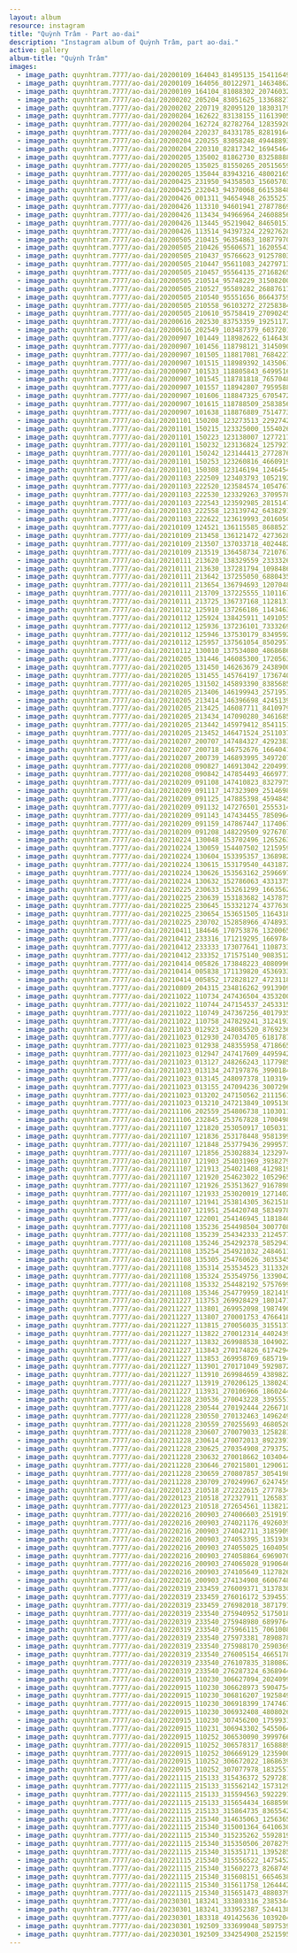 ```yaml
---
layout: album
resource: instagram
title: "Quỳnh Trâm - Part ao-dai"
description: "Instagram album of Quỳnh Trâm, part ao-dai."
active: gallery
album-title: "Quỳnh Trâm"
images:
  - image_path: quynhtram.7777/ao-dai/20200109_164043_81495135_1541164989369043_1057492412195067302_n.jpg
  - image_path: quynhtram.7777/ao-dai/20200109_164056_80122971_146348623480363_7511268692215484981_n.jpg
  - image_path: quynhtram.7777/ao-dai/20200109_164104_81088302_207460327084257_5733017409495029001_n.jpg
  - image_path: quynhtram.7777/ao-dai/20200202_205204_83051625_1336882769848866_3694897575232195931_n.jpg
  - image_path: quynhtram.7777/ao-dai/20200202_220719_82095120_183031792761182_5675247382641170507_n.jpg
  - image_path: quynhtram.7777/ao-dai/20200204_162622_83138155_116139059817320_3585997063770452321_n.jpg
  - image_path: quynhtram.7777/ao-dai/20200204_162724_82782764_128359208387905_5758218502326512428_n.jpg
  - image_path: quynhtram.7777/ao-dai/20200204_220237_84331785_828191647655109_8451978310344520556_n.jpg
  - image_path: quynhtram.7777/ao-dai/20200204_220255_83058248_494488931207746_1553202878389107941_n.jpg
  - image_path: quynhtram.7777/ao-dai/20200204_220310_82817342_169454647716562_5691194516284587268_n.jpg
  - image_path: quynhtram.7777/ao-dai/20200205_135002_81862730_832588883910252_8272208141619087019_n.jpg
  - image_path: quynhtram.7777/ao-dai/20200205_135025_81550265_205156590666501_8911308486537973304_n.jpg
  - image_path: quynhtram.7777/ao-dai/20200205_135044_83943216_480021659308424_8136698340404655334_n.jpg
  - image_path: quynhtram.7777/ao-dai/20200425_231950_94358503_1560570384099523_2299924007948623678_n.jpg
  - image_path: quynhtram.7777/ao-dai/20200425_232043_94370068_661538487958638_5396226844192265610_n.jpg
  - image_path: quynhtram.7777/ao-dai/20200426_001311_94654948_263552575045599_3046878649408973409_n.jpg
  - image_path: quynhtram.7777/ao-dai/20200426_113310_94601941_2787786921319600_7119031149389373558_n.jpg
  - image_path: quynhtram.7777/ao-dai/20200426_113434_94966964_246088563259648_2217974778862808877_n.jpg
  - image_path: quynhtram.7777/ao-dai/20200426_113445_95219042_846501519171976_6620419162952848915_n.jpg
  - image_path: quynhtram.7777/ao-dai/20200426_113514_94397324_229276288355223_7103628603391913216_n.jpg
  - image_path: quynhtram.7777/ao-dai/20200505_210415_96354863_108779704026026_7486972872343301351_n.jpg
  - image_path: quynhtram.7777/ao-dai/20200505_210426_95606571_162055438573052_8644463293422391845_n.jpg
  - image_path: quynhtram.7777/ao-dai/20200505_210437_95766623_912578032536311_6144476448581262061_n.jpg
  - image_path: quynhtram.7777/ao-dai/20200505_210447_95611083_242797136793174_1228536958156308067_n.jpg
  - image_path: quynhtram.7777/ao-dai/20200505_210457_95564135_2716826535214647_2841792689727286777_n.jpg
  - image_path: quynhtram.7777/ao-dai/20200505_210514_95748229_3150820001635162_3713887286049759974_n.jpg
  - image_path: quynhtram.7777/ao-dai/20200505_210527_95589282_2688761768067692_6793139105088248838_n.jpg
  - image_path: quynhtram.7777/ao-dai/20200505_210540_95551656_866437593837602_8429928684609066759_n.jpg
  - image_path: quynhtram.7777/ao-dai/20200505_210558_96103272_272583840454006_5560756743003260569_n.jpg
  - image_path: quynhtram.7777/ao-dai/20200505_210610_95758419_270902454312952_7151441894634907582_n.jpg
  - image_path: quynhtram.7777/ao-dai/20200616_202530_83753359_192511725396489_3731941704012838809_n.jpg
  - image_path: quynhtram.7777/ao-dai/20200616_202549_103487379_603720127016591_6318297750722270269_n.jpg
  - image_path: quynhtram.7777/ao-dai/20200907_101449_118982622_614643085863632_5732141935594999203_n.jpg
  - image_path: quynhtram.7777/ao-dai/20200907_101456_118798121_314509026497148_8222548517453686473_n.jpg
  - image_path: quynhtram.7777/ao-dai/20200907_101505_118817081_768422770395218_667508877845559796_n.jpg
  - image_path: quynhtram.7777/ao-dai/20200907_101515_118989392_1435061586682854_7966196766253392719_n.jpg
  - image_path: quynhtram.7777/ao-dai/20200907_101533_118805843_649951678970259_584161254384211043_n.jpg
  - image_path: quynhtram.7777/ao-dai/20200907_101545_118781818_765704810928817_2456378750598482667_n.jpg
  - image_path: quynhtram.7777/ao-dai/20200907_101557_118942807_795958854590942_4371051448323931924_n.jpg
  - image_path: quynhtram.7777/ao-dai/20200907_101606_118847325_670547253558322_8366413093273403002_n.jpg
  - image_path: quynhtram.7777/ao-dai/20200907_101615_118788509_2583856808592871_4425267454135245616_n.jpg
  - image_path: quynhtram.7777/ao-dai/20200907_101638_118876889_751477352080679_7809000694510936681_n.jpg
  - image_path: quynhtram.7777/ao-dai/20201101_150208_123273513_229274278540904_3336200652681140488_n.jpg
  - image_path: quynhtram.7777/ao-dai/20201101_150215_123325000_1554026714785757_5385915496167562751_n.jpg
  - image_path: quynhtram.7777/ao-dai/20201101_150223_123138007_1277217835957375_1356075517945146697_n.jpg
  - image_path: quynhtram.7777/ao-dai/20201101_150232_123136824_125792715716420_1654739365666063477_n.jpg
  - image_path: quynhtram.7777/ao-dai/20201101_150242_123144413_2772876269626715_6824699873000415204_n.jpg
  - image_path: quynhtram.7777/ao-dai/20201101_150253_123260816_466091917701338_1329973785864630545_n.jpg
  - image_path: quynhtram.7777/ao-dai/20201101_150308_123146194_1246454885709510_7317943646969263209_n.jpg
  - image_path: quynhtram.7777/ao-dai/20201103_222509_123403793_1052192815216622_3443351106523589211_n.jpg
  - image_path: quynhtram.7777/ao-dai/20201103_222520_123584574_1054767631639216_2001857076829928855_n.jpg
  - image_path: quynhtram.7777/ao-dai/20201103_222530_123329263_3709578252394080_2056213302276653282_n.jpg
  - image_path: quynhtram.7777/ao-dai/20201103_222543_123592985_281514769776512_2624146585868191535_n.jpg
  - image_path: quynhtram.7777/ao-dai/20201103_222558_123139742_643829152975960_1387130112531864358_n.jpg
  - image_path: quynhtram.7777/ao-dai/20201103_222622_123619993_201605041342062_7721023685404756429_n.jpg
  - image_path: quynhtram.7777/ao-dai/20210109_124521_136115585_868852797022306_2104670496663265750_n.jpg
  - image_path: quynhtram.7777/ao-dai/20210109_213458_136121472_427362851944814_7915557068765603068_n.jpg
  - image_path: quynhtram.7777/ao-dai/20210109_213507_137033718_402448210834280_167353280505100375_n.jpg
  - image_path: quynhtram.7777/ao-dai/20210109_213519_136458734_721076745509595_8711760356422280162_n.jpg
  - image_path: quynhtram.7777/ao-dai/20210111_213620_138329559_233332665019143_6276223894595292328_n.jpg
  - image_path: quynhtram.7777/ao-dai/20210111_213630_137281794_1098486290576978_1962111579610120951_n.jpg
  - image_path: quynhtram.7777/ao-dai/20210111_213642_137255050_688043551870735_5477337703327227111_n.jpg
  - image_path: quynhtram.7777/ao-dai/20210111_213654_136794693_120704886563914_1667856411692180352_n.jpg
  - image_path: quynhtram.7777/ao-dai/20210111_213709_137225555_1101167390323874_4711348154845199517_n.jpg
  - image_path: quynhtram.7777/ao-dai/20210111_213725_136737168_112813104050786_7071875472925414918_n.jpg
  - image_path: quynhtram.7777/ao-dai/20210112_125910_137266186_1143463826107671_1113022624924579442_n.jpg
  - image_path: quynhtram.7777/ao-dai/20210112_125924_138425911_149105503488713_3445169078538192072_n.jpg
  - image_path: quynhtram.7777/ao-dai/20210112_125936_137236101_733326953958264_8411008571920516638_n.jpg
  - image_path: quynhtram.7777/ao-dai/20210112_125946_137530179_834959207355772_1865149735213719636_n.jpg
  - image_path: quynhtram.7777/ao-dai/20210112_125957_137561054_850295772434019_2302132216036118964_n.jpg
  - image_path: quynhtram.7777/ao-dai/20210112_130010_137534080_4868686139870755_6863177680898716092_n.jpg
  - image_path: quynhtram.7777/ao-dai/20210205_131446_146085300_172056364372362_614516469851285342_n.jpg
  - image_path: quynhtram.7777/ao-dai/20210205_131450_146263679_243890043904950_8883093491077754297_n.jpg
  - image_path: quynhtram.7777/ao-dai/20210205_131455_145764197_173674074554292_6973167111416885792_n.jpg
  - image_path: quynhtram.7777/ao-dai/20210205_131502_145893390_838568533658713_810956154996474234_n.jpg
  - image_path: quynhtram.7777/ao-dai/20210205_213406_146199943_257195182442250_5557035175814405992_n.jpg
  - image_path: quynhtram.7777/ao-dai/20210205_213414_146396698_424513925445333_8314446680555666658_n.jpg
  - image_path: quynhtram.7777/ao-dai/20210205_213425_146087711_841097963101860_7931817595546596790_n.jpg
  - image_path: quynhtram.7777/ao-dai/20210205_213434_147090280_346168566449261_249278819678395943_n.jpg
  - image_path: quynhtram.7777/ao-dai/20210205_213442_145979412_854115102098188_559470615963512353_n.jpg
  - image_path: quynhtram.7777/ao-dai/20210205_213452_146471524_251103746483142_7868461164973454117_n.jpg
  - image_path: quynhtram.7777/ao-dai/20210207_200707_147484327_429238328389266_5428792095535597249_n.jpg
  - image_path: quynhtram.7777/ao-dai/20210207_200718_146752676_166404115045565_8689285946522418391_n.jpg
  - image_path: quynhtram.7777/ao-dai/20210207_200739_146893995_3497207143721005_2381596421014795014_n.jpg
  - image_path: quynhtram.7777/ao-dai/20210208_090827_146913042_220499166444909_4932367830437372153_n.jpg
  - image_path: quynhtram.7777/ao-dai/20210208_090842_147854493_466977171338372_3435127708609508239_n.jpg
  - image_path: quynhtram.7777/ao-dai/20210209_091108_147410823_832797567277639_634257271006580064_n.jpg
  - image_path: quynhtram.7777/ao-dai/20210209_091117_147323909_251469819911495_32856863113815038_n.jpg
  - image_path: quynhtram.7777/ao-dai/20210209_091125_147885398_459484538769714_8199489811838694420_n.jpg
  - image_path: quynhtram.7777/ao-dai/20210209_091132_147276501_255531442813464_7312300848893268547_n.jpg
  - image_path: quynhtram.7777/ao-dai/20210209_091143_147434455_785096455435272_90534075846600795_n.jpg
  - image_path: quynhtram.7777/ao-dai/20210209_091159_147867447_117406703567614_4957668105431514786_n.jpg
  - image_path: quynhtram.7777/ao-dai/20210209_091208_148229509_927670728006135_2937504191076375162_n.jpg
  - image_path: quynhtram.7777/ao-dai/20210224_130048_153702496_1265263930535301_3661415184153899559_n.jpg
  - image_path: quynhtram.7777/ao-dai/20210224_130059_154407502_121595903215054_6875298753873650458_n.jpg
  - image_path: quynhtram.7777/ao-dai/20210224_130604_153395357_1368982073462619_1014265066102837660_n.jpg
  - image_path: quynhtram.7777/ao-dai/20210224_130615_153179540_443187260215468_3959347476848840217_n.jpg
  - image_path: quynhtram.7777/ao-dai/20210224_130626_153563162_2596697830628866_5738218044535656626_n.jpg
  - image_path: quynhtram.7777/ao-dai/20210224_130632_152786063_433137501256235_9113458113002231205_n.jpg
  - image_path: quynhtram.7777/ao-dai/20210225_230633_153261299_1663562580493343_3155196015607282285_n.jpg
  - image_path: quynhtram.7777/ao-dai/20210225_230639_153183682_1437875969886222_4295246129946489553_n.jpg
  - image_path: quynhtram.7777/ao-dai/20210225_230645_153321274_437763044170127_3215404828401523102_n.jpg
  - image_path: quynhtram.7777/ao-dai/20210225_230654_153651505_116431850437809_8369295153217250186_n.jpg
  - image_path: quynhtram.7777/ao-dai/20210225_230702_152858966_474893350192190_6039405187215295573_n.jpg
  - image_path: quynhtram.7777/ao-dai/20210411_184646_170753876_1320065258376649_7345240326416426759_n.jpg
  - image_path: quynhtram.7777/ao-dai/20210412_233316_171219295_166978445281870_8968640106082070067_n.jpg
  - image_path: quynhtram.7777/ao-dai/20210412_233333_173077641_1108733822962484_7032795787735337063_n.jpg
  - image_path: quynhtram.7777/ao-dai/20210412_233352_171575140_908351226628998_5658679651789470583_n.jpg
  - image_path: quynhtram.7777/ao-dai/20210414_005826_173848223_4080996498587128_3242780846898206776_n.jpg
  - image_path: quynhtram.7777/ao-dai/20210414_005838_171139820_453693332568394_258876204846410172_n.jpg
  - image_path: quynhtram.7777/ao-dai/20210414_005852_172828127_472311843817769_7698538123408574736_n.jpg
  - image_path: quynhtram.7777/ao-dai/20210809_204315_234816262_991390944952481_2222053030497502764_n.jpg
  - image_path: quynhtram.7777/ao-dai/20211022_110734_247436504_435320074602255_4223815973871253754_n.jpg
  - image_path: quynhtram.7777/ao-dai/20211022_110744_247154537_245331517629906_7782877551808059249_n.jpg
  - image_path: quynhtram.7777/ao-dai/20211022_110749_247367256_4017935721645803_250004227392315351_n.jpg
  - image_path: quynhtram.7777/ao-dai/20211022_110758_247829241_312419376921624_7100793563047835759_n.jpg
  - image_path: quynhtram.7777/ao-dai/20211023_012923_248085520_876923656182443_2998965981720145813_n.jpg
  - image_path: quynhtram.7777/ao-dai/20211023_012930_247034705_618178716029638_4579321163479811613_n.jpg
  - image_path: quynhtram.7777/ao-dai/20211023_012938_248355958_4718665711517743_9032484472843988388_n.jpg
  - image_path: quynhtram.7777/ao-dai/20211023_012947_247417609_4495942063785305_4613138009737211634_n.jpg
  - image_path: quynhtram.7777/ao-dai/20211023_013127_248266243_1177985966027403_3891773080172760378_n.jpg
  - image_path: quynhtram.7777/ao-dai/20211023_013134_247197876_399018488369146_4390972416723801560_n.jpg
  - image_path: quynhtram.7777/ao-dai/20211023_013145_248097378_1103194753822272_5013100430919655696_n.jpg
  - image_path: quynhtram.7777/ao-dai/20211023_013155_247094236_300729651605012_3470510855726916066_n.jpg
  - image_path: quynhtram.7777/ao-dai/20211023_013202_247150562_211156134454601_6287776302920722255_n.jpg
  - image_path: quynhtram.7777/ao-dai/20211023_013210_247213849_1095130854587529_7199229769718307751_n.jpg
  - image_path: quynhtram.7777/ao-dai/20211106_202559_254806738_1103011963569801_2819978566020475280_n.jpg
  - image_path: quynhtram.7777/ao-dai/20211106_232845_253767828_1700498650290278_416774851325637055_n.jpg
  - image_path: quynhtram.7777/ao-dai/20211107_121820_253050917_1050311719060778_5775353764360825388_n.jpg
  - image_path: quynhtram.7777/ao-dai/20211107_121836_253178448_958139995045228_556028498281120888_n.jpg
  - image_path: quynhtram.7777/ao-dai/20211107_121848_253779436_299957358470893_3366550848119009137_n.jpg
  - image_path: quynhtram.7777/ao-dai/20211107_121856_253028834_123297466772222_4823840227909416031_n.jpg
  - image_path: quynhtram.7777/ao-dai/20211107_121903_254031969_393827962451285_7932600311766794472_n.jpg
  - image_path: quynhtram.7777/ao-dai/20211107_121913_254021408_412981977140343_8676169356085003470_n.jpg
  - image_path: quynhtram.7777/ao-dai/20211107_121920_254623022_1052965495540305_2447200940706734759_n.jpg
  - image_path: quynhtram.7777/ao-dai/20211107_121926_253513627_916789818930463_3260303926696091106_n.jpg
  - image_path: quynhtram.7777/ao-dai/20211107_121933_253020019_1271402256679051_775230215604914641_n.jpg
  - image_path: quynhtram.7777/ao-dai/20211107_121941_253814305_362151879030645_1636370009420736102_n.jpg
  - image_path: quynhtram.7777/ao-dai/20211107_121951_254420748_583497879571827_5622737478091865040_n.jpg
  - image_path: quynhtram.7777/ao-dai/20211107_122001_254146945_118184060652360_8358808018422019111_n.jpg
  - image_path: quynhtram.7777/ao-dai/20211108_135236_254498504_300770895034689_2230503234500062729_n.jpg
  - image_path: quynhtram.7777/ao-dai/20211108_135239_254342333_2124577061014348_7896875040288300061_n.jpg
  - image_path: quynhtram.7777/ao-dai/20211108_135246_254292378_585294362794825_7417324740954473305_n.jpg
  - image_path: quynhtram.7777/ao-dai/20211108_135254_254921032_248461100597945_1269080881240349575_n.jpg
  - image_path: quynhtram.7777/ao-dai/20211108_135305_254760626_3035345256712842_8225758541845310595_n.jpg
  - image_path: quynhtram.7777/ao-dai/20211108_135314_253534523_311332627501465_4058406818672602810_n.jpg
  - image_path: quynhtram.7777/ao-dai/20211108_135324_253549756_1339042889847052_8400326490858367101_n.jpg
  - image_path: quynhtram.7777/ao-dai/20211108_135332_254482192_575769923495080_2922013810330031704_n.jpg
  - image_path: quynhtram.7777/ao-dai/20211108_135346_254779959_182141984115176_7304366703127456932_n.jpg
  - image_path: quynhtram.7777/ao-dai/20211227_113753_269928429_1801471756714411_8647644156994350487_n.jpg
  - image_path: quynhtram.7777/ao-dai/20211227_113801_269952098_1987490584763019_4575676740286818850_n.jpg
  - image_path: quynhtram.7777/ao-dai/20211227_113807_270001753_4766418363427461_2640399760011646033_n.jpg
  - image_path: quynhtram.7777/ao-dai/20211227_113815_270056035_3155137634706283_928030409516651603_n.jpg
  - image_path: quynhtram.7777/ao-dai/20211227_113822_270012314_440243980792073_8069234860841621909_n.jpg
  - image_path: quynhtram.7777/ao-dai/20211227_113832_269988538_1049022399004332_8338830613977096849_n.jpg
  - image_path: quynhtram.7777/ao-dai/20211227_113843_270174826_617429482931716_6160157299669426119_n.jpg
  - image_path: quynhtram.7777/ao-dai/20211227_113853_269958769_685719452862285_4346614018912833159_n.jpg
  - image_path: quynhtram.7777/ao-dai/20211227_113901_270171049_592987211765636_600269252971309110_n.jpg
  - image_path: quynhtram.7777/ao-dai/20211227_113910_269984659_438982294600330_390854965830720804_n.jpg
  - image_path: quynhtram.7777/ao-dai/20211227_113919_270206125_138024318614685_6431216848023310608_n.jpg
  - image_path: quynhtram.7777/ao-dai/20211227_113931_270106966_1860244844181522_3591941638128776796_n.jpg
  - image_path: quynhtram.7777/ao-dai/20211228_230536_270043228_339555104358848_3919271238796950758_n.jpg
  - image_path: quynhtram.7777/ao-dai/20211228_230544_270192444_226671066286849_208744723029961873_n.jpg
  - image_path: quynhtram.7777/ao-dai/20211228_230550_270132463_149624997407533_2981521607399632723_n.jpg
  - image_path: quynhtram.7777/ao-dai/20211228_230559_270255693_4680520585375269_8910738862461776341_n.jpg
  - image_path: quynhtram.7777/ao-dai/20211228_230607_270079033_125828109920925_7314519498962233309_n.jpg
  - image_path: quynhtram.7777/ao-dai/20211228_230614_270072013_892239148151004_6438239269985686412_n.jpg
  - image_path: quynhtram.7777/ao-dai/20211228_230625_270354908_279375254255521_4226137018972564996_n.jpg
  - image_path: quynhtram.7777/ao-dai/20211228_230632_270018662_1034044507161592_2943922060682080433_n.jpg
  - image_path: quynhtram.7777/ao-dai/20211228_230646_270215801_129061202916795_2180217123287452436_n.jpg
  - image_path: quynhtram.7777/ao-dai/20211228_230659_270807857_305419898165432_9151065434089919693_n.jpg
  - image_path: quynhtram.7777/ao-dai/20211228_230709_270249967_624745931930603_1803540237342557648_n.jpg
  - image_path: quynhtram.7777/ao-dai/20220123_210518_272222615_2777834729187680_7620459231455691118_n.jpg
  - image_path: quynhtram.7777/ao-dai/20220123_210518_272327911_126583773192479_795532443621237688_n.jpg
  - image_path: quynhtram.7777/ao-dai/20220123_210518_272654561_113821217860349_7244835908467253672_n.jpg
  - image_path: quynhtram.7777/ao-dai/20220216_200903_274006603_251919763773252_8174166789190714765_n.jpg
  - image_path: quynhtram.7777/ao-dai/20220216_200903_274021176_492603942446556_801076091959353597_n.jpg
  - image_path: quynhtram.7777/ao-dai/20220216_200903_274042711_318590903656428_6882952970548465624_n.jpg
  - image_path: quynhtram.7777/ao-dai/20220216_200903_274053395_1351936385246141_5070228242618895162_n.jpg
  - image_path: quynhtram.7777/ao-dai/20220216_200903_274055025_160405049663916_3723523433703154769_n.jpg
  - image_path: quynhtram.7777/ao-dai/20220216_200903_274058864_696907038353509_3092271780069947261_n.jpg
  - image_path: quynhtram.7777/ao-dai/20220216_200903_274065028_919064675425488_7778955235877196842_n.jpg
  - image_path: quynhtram.7777/ao-dai/20220216_200903_274105649_1127826217978193_2663124916284380397_n.jpg
  - image_path: quynhtram.7777/ao-dai/20220216_200903_274134908_660674805049795_1133317502265190824_n.jpg
  - image_path: quynhtram.7777/ao-dai/20220319_233459_276009371_3137830156489469_1788184128155020061_n.jpg
  - image_path: quynhtram.7777/ao-dai/20220319_233459_276016172_539455151073629_5308114689464518211_n.jpg
  - image_path: quynhtram.7777/ao-dai/20220319_233459_276982018_387179146202731_4588106913830442592_n.jpg
  - image_path: quynhtram.7777/ao-dai/20220319_233540_275940952_517501863055282_1938056418446214411_n.jpg
  - image_path: quynhtram.7777/ao-dai/20220319_233540_275948980_689976405683694_5262157924429067244_n.jpg
  - image_path: quynhtram.7777/ao-dai/20220319_233540_275966115_706100873739844_8029969613930441391_n.jpg
  - image_path: quynhtram.7777/ao-dai/20220319_233540_275973381_789087815384440_8068125581366103138_n.jpg
  - image_path: quynhtram.7777/ao-dai/20220319_233540_275988170_259036943112455_4261590339833020969_n.jpg
  - image_path: quynhtram.7777/ao-dai/20220319_233540_276005154_4665178650277287_7756221930257830855_n.jpg
  - image_path: quynhtram.7777/ao-dai/20220319_233540_276107835_3180862248899966_1807731377986337333_n.jpg
  - image_path: quynhtram.7777/ao-dai/20220319_233540_276287324_636894497614036_4438763283568838973_n.jpg
  - image_path: quynhtram.7777/ao-dai/20220915_110230_306627094_2024099027793132_5087741923104041235_n.jpg
  - image_path: quynhtram.7777/ao-dai/20220915_110230_306628973_590475469385336_4384272857119871281_n.jpg
  - image_path: quynhtram.7777/ao-dai/20220915_110230_306816207_192584983146305_7154936093694219908_n.jpg
  - image_path: quynhtram.7777/ao-dai/20220915_110230_306918399_1747467515629997_2913694808386537407_n.jpg
  - image_path: quynhtram.7777/ao-dai/20220915_110230_306932408_480802606997123_4620179434228689114_n.jpg
  - image_path: quynhtram.7777/ao-dai/20220915_110230_307456200_175993151620114_2085429670556326873_n.jpg
  - image_path: quynhtram.7777/ao-dai/20220915_110231_306943302_5455064367948505_2408020419565719414_n.jpg
  - image_path: quynhtram.7777/ao-dai/20220915_110252_306530090_399976618879042_8536650959003431924_n.jpg
  - image_path: quynhtram.7777/ao-dai/20220915_110252_306578317_165888999359854_2806106642829732130_n.jpg
  - image_path: quynhtram.7777/ao-dai/20220915_110252_306669129_123590000455547_8207222320729574153_n.jpg
  - image_path: quynhtram.7777/ao-dai/20220915_110252_306672022_186863997144080_741059996272254368_n.jpg
  - image_path: quynhtram.7777/ao-dai/20220915_110252_307077978_1832557063762308_4609588606307018897_n.jpg
  - image_path: quynhtram.7777/ao-dai/20221115_215133_315436372_529728175671290_5153882378290225155_n.jpg
  - image_path: quynhtram.7777/ao-dai/20221115_215133_315562142_1573129716456462_7154175308306048862_n.jpg
  - image_path: quynhtram.7777/ao-dai/20221115_215133_315594563_5922291581147798_3037481831094781720_n.jpg
  - image_path: quynhtram.7777/ao-dai/20221115_215133_315654434_168859075760244_5340164237850286073_n.jpg
  - image_path: quynhtram.7777/ao-dai/20221115_215133_315864735_836554217675980_4355767700012634977_n.jpg
  - image_path: quynhtram.7777/ao-dai/20221115_215340_314635063_125636586995698_1945998777692364954_n.jpg
  - image_path: quynhtram.7777/ao-dai/20221115_215340_315001364_641063034408056_7358431472751975332_n.jpg
  - image_path: quynhtram.7777/ao-dai/20221115_215340_315235262_559281905962658_3232225792490624096_n.jpg
  - image_path: quynhtram.7777/ao-dai/20221115_215340_315350506_207827921632016_6787936014467649982_n.jpg
  - image_path: quynhtram.7777/ao-dai/20221115_215340_315351711_1395285437546809_82986399301612441_n.jpg
  - image_path: quynhtram.7777/ao-dai/20221115_215340_315556522_1475452552959101_5775430938533588623_n.jpg
  - image_path: quynhtram.7777/ao-dai/20221115_215340_315602273_826874961969228_509497490802797858_n.jpg
  - image_path: quynhtram.7777/ao-dai/20221115_215340_315608151_665463881619093_7910083710750075225_n.jpg
  - image_path: quynhtram.7777/ao-dai/20221115_215340_315611758_126444293581389_8730415007680248866_n.jpg
  - image_path: quynhtram.7777/ao-dai/20221115_215340_315651473_488037976726320_8646033860301040826_n.jpg
  - image_path: quynhtram.7777/ao-dai/20230301_183241_333803316_238534401847954_1970019145945674006_n.jpg
  - image_path: quynhtram.7777/ao-dai/20230301_183241_333952387_524413836463941_7374443551564799807_n.jpg
  - image_path: quynhtram.7777/ao-dai/20230301_183318_491425636_1039204174242597_1358221160766892148_n.jpg
  - image_path: quynhtram.7777/ao-dai/20230301_192509_333699048_589753949418123_1534684810885544068_n.jpg
  - image_path: quynhtram.7777/ao-dai/20230301_192509_334254908_252159563802428_5040539477060263708_n.jpg
---
```

